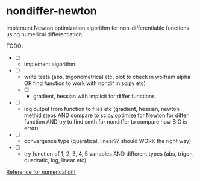 # nondiffer-newton
Implement Newton optimization algorithm for non-differentiable functions using numerical differentiation

TODO:
- [ ] - implement algorithm
- [ ] - write tests (abs, trigonometrical etc, plot to check in wolfram alpha OR find function to work with nondif in scipy etc)
  - [ ] - gradient, hessian with implicit for differ functions
- [ ] - log output from function to files etc (gradient, hessian, newton methid steps AND compare to scipy.optimize for Newton for differ function AND try to find smth for nondiffer to compare how BIG is error)
- [ ] - convergence type (quaratical, linear?? should WORK the right way) 
- [ ] - try function of 1, 2, 3, 4, 5 variables AND different types (abs, trigon, quadratic, log, linear etc)

[Reference for numerical diff](https://rh8liuqy.github.io/Finite_Difference.html)
